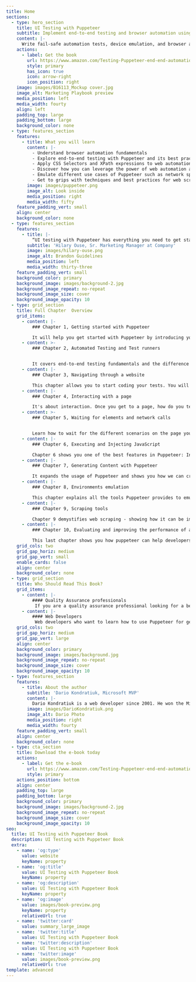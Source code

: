 ```yaml
---
title: Home
sections:
  - type: hero_section
    title: UI Testing with Puppeteer
    subtitle: Implement end-to-end testing and browser automation using JavaScript and Node.js.
    content: |-
      Write fail-safe automation tests, device emulation, and browser automation using Puppeteer’s API powered by Google
    actions:
      - label: Get the book
        url: https://www.amazon.com/Testing-Puppeteer-end-end-automation-ebook/dp/B08PFPMKFX
        style: primary
        has_icon: true
        icon: arrow-right
        icon_position: right
    image: images/B16113_Mockup cover.jpg
    image_alt: Marketing Playbook preview
    media_position: left
    media_width: fourty
    align: left
    padding_top: large
    padding_bottom: large
    background_color: none
  - type: features_section
    features:
      - title: What you will learn
        content: |-
          - Understand browser automation fundamentals
          - Explore end-to-end testing with Puppeteer and its best practices
          - Apply CSS Selectors and XPath expressions to web automation
          - Discover how you can leverage the power of web automation as a developer
          - Emulate different use cases of Puppeteer such as network speed tests and geolocation
          - Get to grips with techniques and best practices for web scraping and web content generation
        image: images/puppeteer.png
        image_alt: Look inside
        media_position: right
        media_width: fifty
    feature_padding_vert: small
    align: center
    background_color: none
  - type: features_section
    features:
      - title: |-
          “UI testing with Puppeteer has everything you need to get started with UI testing. It's the book the community was waiting for”
        subtitle: 'Hilary Ouse, Sr. Marketing Manager at Company'
        image: images/hilary-ouse.png
        image_alt: Brandon Guidelines
        media_position: left
        media_width: thirty-three
    feature_padding_vert: small
    background_color: primary
    background_image: images/background-2.jpg
    background_image_repeat: no-repeat
    background_image_size: cover
    background_image_opacity: 10
  - type: grid_section
    title: Full Chapter  Overview
    grid_items:
      - content: |-
          ### Chapter 1, Getting started with Puppeteer

          It will help you get started with Puppeteer by introducing you to the tool and getting you acquainted with the essentials to get started. You will also cover how to write async code in JavaScript.
      - content: >-
          ### Chapter 2, Automated Testing and Test runners


          It covers end-to-end testing fundamentals and the difference between different types of tests. In the latter part of the chapter, we will cover creating and organizing a test project and getting started with test runners.
      - content: |-
          ### Chapter 3, Navigating through a website

          This chapter allows you to start coding your tests. You will learn how to launch a browser, navigate to a page and make some assertions. Then you will see how to publish your tests to the cloud to be tested.
      - content: |-
          ### Chapter 4, Interacting with a page

          It's about interaction. Once you get to a page, how do you test it? How do you simulate user interaction? This chapter takes you through the most common ways of interacting with a page. This chapter also covers some basic HTML concepts, so you can take advantage of all the tools Puppeteer provides.
      - content: >-
          ### Chapter 5, Waiting for elements and network calls


          Learn how to wait for the different scenarios on the page you are testing—waiting for the page to load, and to be ready, waiting for a button to be enabled, waiting for an Ajax call to be completed. This chapter covers all the tools that puppeteer offers to accomplish these scenarios.
      - content: |-
          ### Chapter 6, Executing and Injecting JavaScript

          Chapter 6 shows you one of the best features in Puppeteer: Injecting JavaScript code easily. In this chapter, we will leave the end-to-end testing world for a moment and dive into web-automation as a general-purpose tool.
      - content: |-
          ### Chapter 7, Generating Content with Puppeteer

          It expands the usage of Puppeteer and shows you how we can create content using puppeteer. We’ll start by learning how screenshots are created and how they can be used for regression tests. Then we will cover PDF generation, and finally, we will learn to create pages on the fly.
      - content: |-
          ### Chapter 8, Environments emulation

          This chapter explains all the tools Puppeteer provides to emulate different scenarios. It will show you how to emulate mobile devices, different screen resolutions, various network speeds, geolocation, and even things like vision deficiency.
      - content: |-
          ### Chapter 9, Scraping tools

          Chapter 9 demystifies web scraping - showing how it can be implemented for good purposes. You will learn how to create scrapers and run tasks in parallel using Puppeteer Cluster
      - content: |-
          ### Chapter 10, Evaluating and improving the performance of a website

          This last chapter shows you how puppeteer can help developers to evaluate and improve the performance of their sites. We will see how all the metrics you can see inside dev tools can be extracted and analyzed using puppeteer. This chapter also has a great introduction to Google Lighthouse and how to automate its reports and integrate them into your test.
    grid_cols: two
    grid_gap_horiz: medium
    grid_gap_vert: small
    enable_cards: false
    align: center
    background_color: none
  - type: grid_section
    title: Who Should Read This Book?
    grid_items:
      - content: |-
          #### Quality Assurance professionals
           If you are a quality assurance professional looking for a better and more modern tool to do your job, this is the book for you.
      - content: |-
          #### Web Developers
           Web developers who want to learn how to use Puppeteer for generating content, scraping websites, and evaluating website performance will find this book useful.
    grid_cols: two
    grid_gap_horiz: medium
    grid_gap_vert: large
    align: center
    background_color: primary
    background_image: images/background.jpg
    background_image_repeat: no-repeat
    background_image_size: cover
    background_image_opacity: 10
  - type: features_section
    features:
      - title: About the author
        subtitle: 'Dario Kondratiuk, Microsoft MVP'
        content: |-
          Dario Kondratiuk is a web developer since 2001. He won the Microsoft MVP (most valuable professional) award in 2020 for his contributions to the developer’s community. Dario has been working with Puppeteer since the beta versions, back in 2017. He is the author of Puppeteer-Sharp, a Puppeteer port to .NET, and Playwright-Sharp, a Playwright port to .NET. He writes about web automation in his blog https://www.hardkoded.com, and he’s active on Stack Overflow.
        image: images/DarioKondratiuk.png
        image_alt: Dario Photo
        media_position: right
        media_width: fourty
    feature_padding_vert: small
    align: center
    background_color: none
  - type: cta_section
    title: Download the e-book today
    actions:
      - label: Get the e-book
        url: https://www.amazon.com/Testing-Puppeteer-end-end-automation-ebook/dp/B08PFPMKFX
        style: primary
    actions_position: bottom
    align: center
    padding_top: large
    padding_bottom: large
    background_color: primary
    background_image: images/background-2.jpg
    background_image_repeat: no-repeat
    background_image_size: cover
    background_image_opacity: 10
seo:
  title: UI Testing with Puppeteer Book
  description: UI Testing with Puppeteer Book
  extra:
    - name: 'og:type'
      value: website
      keyName: property
    - name: 'og:title'
      value: UI Testing with Puppeteer Book
      keyName: property
    - name: 'og:description'
      value: UI Testing with Puppeteer Book
      keyName: property
    - name: 'og:image'
      value: images/book-preview.png
      keyName: property
      relativeUrl: true
    - name: 'twitter:card'
      value: summary_large_image
    - name: 'twitter:title'
      value: UI Testing with Puppeteer Book
    - name: 'twitter:description'
      value: UI Testing with Puppeteer Book
    - name: 'twitter:image'
      value: images/book-preview.png
      relativeUrl: true
template: advanced
---
```

